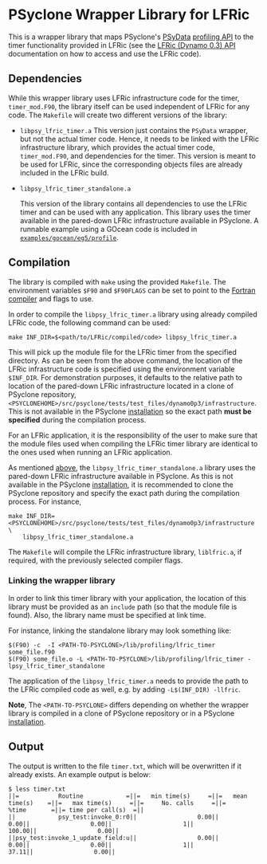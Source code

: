 <!--
## Licence

-------------------------------------------------------------------------------

BSD 3-Clause License

Copyright (c) 2020-2021, Science and Technology Facilities Council.
All rights reserved.

Redistribution and use in source and binary forms, with or without
modification, are permitted provided that the following conditions are met:

* Redistributions of source code must retain the above copyright notice, this
  list of conditions and the following disclaimer.

* Redistributions in binary form must reproduce the above copyright notice,
  this list of conditions and the following disclaimer in the documentation
  and/or other materials provided with the distribution.

* Neither the name of the copyright holder nor the names of its
  contributors may be used to endorse or promote products derived from
  this software without specific prior written permission.

THIS SOFTWARE IS PROVIDED BY THE COPYRIGHT HOLDERS AND CONTRIBUTORS
"AS IS" AND ANY EXPRESS OR IMPLIED WARRANTIES, INCLUDING, BUT NOT
LIMITED TO, THE IMPLIED WARRANTIES OF MERCHANTABILITY AND FITNESS
FOR A PARTICULAR PURPOSE ARE DISCLAIMED. IN NO EVENT SHALL THE
COPYRIGHT HOLDER OR CONTRIBUTORS BE LIABLE FOR ANY DIRECT, INDIRECT,
INCIDENTAL, SPECIAL, EXEMPLARY, OR CONSEQUENTIAL DAMAGES (INCLUDING,
BUT NOT LIMITED TO, PROCUREMENT OF SUBSTITUTE GOODS OR SERVICES;
LOSS OF USE, DATA, OR PROFITS; OR BUSINESS INTERRUPTION) HOWEVER
CAUSED AND ON ANY THEORY OF LIABILITY, WHETHER IN CONTRACT, STRICT
LIABILITY, OR TORT (INCLUDING NEGLIGENCE OR OTHERWISE) ARISING IN
ANY WAY OUT OF THE USE OF THIS SOFTWARE, EVEN IF ADVISED OF THE
POSSIBILITY OF SUCH DAMAGE.

-------------------------------------------------------------------------------
Authors: J. Henrichs, Bureau of Meteorology,
         I. Kavcic, Met Office
-->

# PSyclone Wrapper Library for LFRic

This is a wrapper library that maps PSyclone's [PSyData](
https://psyclone.readthedocs.io/en/stable/psy_data.html) [profiling API](
https://psyclone.readthedocs.io/en/stable/profiling.html#profiling) to the
timer functionality provided in LFRic (see the [LFRic (Dynamo 0.3) API](
https://psyclone.readthedocs.io/en/stable/dynamo0p3.html) documentation
on how to access and use the LFRic code).

## Dependencies

While this wrapper library uses LFRic infrastructure code for the timer,
``timer_mod.F90``, the library itself can be used independent of LFRic for
any code. The ``Makefile`` will create two different versions of the library:

- ``libpsy_lfric_timer.a``
  This version just contains the ``PSyData`` wrapper, but not the actual
  timer code. Hence, it needs to be linked with the LFRic infrastructure
  library, which provides the actual timer code, ``timer_mod.F90``, and
  dependencies for the timer. This version is meant to be used for LFRic,
  since the corresponding objects files are already included in the
  LFRic build.

- ``libpsy_lfric_timer_standalone.a``

  This version of the library contains all dependencies to use the
  LFRic timer and can be used with any application. This library uses
  the timer available in the pared-down LFRic infrastructure available
  in PSyclone. A runnable example using a GOcean code is included in
  [``examples/gocean/eg5/profile``](
  https://github.com/stfc/PSyclone/tree/master/examples/gocean/eg5/profile).

## Compilation

The library is compiled with ``make`` using the provided ``Makefile``. The
environment variables ``$F90`` and ``$F90FLAGS`` can be set to point to the
[Fortran compiler](./../../README.md#compilation) and flags to use.

In order to compile the ``libpsy_lfric_timer.a`` library using already
compiled LFRic code, the following command can be used:

```shell
make INF_DIR=$<path/to/LFRic/compiled/code> libpsy_lfric_timer.a
```
This will pick up the module file for the LFRic timer from the specified
directory. As can be seen from the above command, the location of the LFRic
infrastructure code is specified using the environment variable
``$INF_DIR``. For demonstration purposes, it defaults to the relative path
to location of the pared-down LFRic infrastructure located in a clone of
PSyclone repository,
``<PSYCLONEHOME>/src/psyclone/tests/test_files/dynamo0p3/infrastructure``.
This is not available in the PSyclone [installation](
./../../README.md#installation) so the exact path
**must be specified** during the compilation process.

For an LFRic application, it is the responsibility of the user to make sure
that the module files used when compiling the LFRic timer library are
identical to the ones used when running an LFRic application.

As mentioned [above](#dependencies), the ``libpsy_lfric_timer_standalone.a``
library uses the pared-down LFRic infrastructure available in PSyclone.
As this is not available in the PSyclone [installation](
./../../README.md#installation), it is recommended to clone the PSyclone
repository and specify the exact path during the compilation process.
For instance,

```shell
make INF_DIR=<PSYCLONEHOME>/src/psyclone/tests/test_files/dynamo0p3/infrastructure \
	libpsy_lfric_timer_standalone.a
```

The ``Makefile`` will compile the LFRic infrastructure library,
``liblfric.a``, if required, with the previously selected compiler flags.

### Linking the wrapper library

In order to link this timer library with your application, the location of
this library must be provided as an ``include`` path (so that the module
file is found). Also, the library name must be specified at link time.

For instance, linking the standalone library may look something like:

```shell
$(F90) -c  -I <PATH-TO-PSYCLONE>/lib/profiling/lfric_timer some_file.f90
$(F90) some_file.o -L <PATH-TO-PSYCLONE>/lib/profiling/lfric_timer -lpsy_lfric_timer_standalone
```
The application of the ``libpsy_lfric_timer.a`` needs to provide the path
to the LFRic compiled code as well, e.g. by adding ``-L$(INF_DIR) -llfric``.

**Note**, The ``<PATH-TO-PSYCLONE>`` differs depending on whether the
wrapper library is compiled in a clone of PSyclone repository or in a
PSyclone [installation](./../../README.md#installation).

## Output

The output is written to the file ``timer.txt``, which will be overwritten
if it already exists. An example output is below:

```
$ less timer.txt
||=           Routine            =||=   min time(s)     =||=   mean time(s)    =||=   max time(s)     =||=     No. calls     =||=       %time       =||= time per call(s)  =||
||            psy_test:invoke_0:r0||                 0.00||                 0.00||                 0.00||                    1||               100.00||                 0.00||
||psy_test:invoke_1_update_field:u||                 0.00||                 0.00||                 0.00||                    1||                37.11||                 0.00||

```
